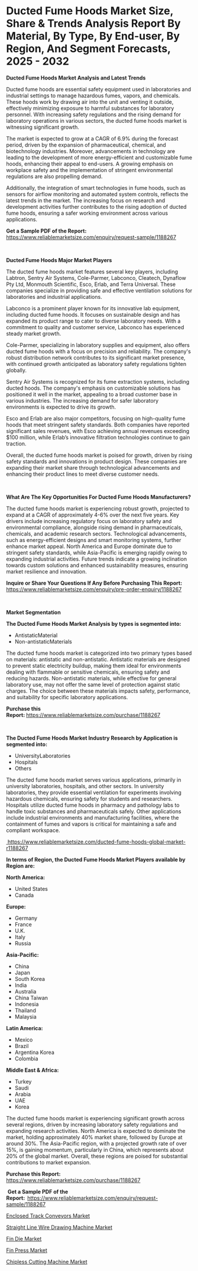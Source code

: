 <p><h1>Ducted Fume Hoods Market Size, Share & Trends Analysis Report By Material, By Type, By End-user, By Region, And Segment Forecasts, 2025 - 2032</h1></p><p><strong>Ducted Fume Hoods Market Analysis and Latest Trends</strong></p>
<p><p>Ducted fume hoods are essential safety equipment used in laboratories and industrial settings to manage hazardous fumes, vapors, and chemicals. These hoods work by drawing air into the unit and venting it outside, effectively minimizing exposure to harmful substances for laboratory personnel. With increasing safety regulations and the rising demand for laboratory operations in various sectors, the ducted fume hoods market is witnessing significant growth. </p><p>The market is expected to grow at a CAGR of 6.9% during the forecast period, driven by the expansion of pharmaceutical, chemical, and biotechnology industries. Moreover, advancements in technology are leading to the development of more energy-efficient and customizable fume hoods, enhancing their appeal to end-users. A growing emphasis on workplace safety and the implementation of stringent environmental regulations are also propelling demand. </p><p>Additionally, the integration of smart technologies in fume hoods, such as sensors for airflow monitoring and automated system controls, reflects the latest trends in the market. The increasing focus on research and development activities further contributes to the rising adoption of ducted fume hoods, ensuring a safer working environment across various applications.</p></p>
<p><strong>Get a Sample PDF of the Report:&nbsp;</strong> <a href="https://www.reliablemarketsize.com/enquiry/request-sample/1188267?utm_campaign=1901&utm_medium=2&utm_source=Github&utm_content=ia&utm_term=10042025&utm_id=ducted-fume-hoods">https://www.reliablemarketsize.com/enquiry/request-sample/1188267</a></p>
<p>&nbsp;</p>
<p><strong>Ducted Fume Hoods Major Market Players</strong></p>
<p><p>The ducted fume hoods market features several key players, including Labtron, Sentry Air Systems, Cole-Parmer, Labconco, Cleatech, Dynaflow Pty Ltd, Monmouth Scientific, Esco, Erlab, and Terra Universal. These companies specialize in providing safe and effective ventilation solutions for laboratories and industrial applications.</p><p>Labconco is a prominent player known for its innovative lab equipment, including ducted fume hoods. It focuses on sustainable design and has expanded its product range to cater to diverse laboratory needs. With a commitment to quality and customer service, Labconco has experienced steady market growth.</p><p>Cole-Parmer, specializing in laboratory supplies and equipment, also offers ducted fume hoods with a focus on precision and reliability. The company's robust distribution network contributes to its significant market presence, with continued growth anticipated as laboratory safety regulations tighten globally.</p><p>Sentry Air Systems is recognized for its fume extraction systems, including ducted hoods. The company's emphasis on customizable solutions has positioned it well in the market, appealing to a broad customer base in various industries. The increasing demand for safer laboratory environments is expected to drive its growth.</p><p>Esco and Erlab are also major competitors, focusing on high-quality fume hoods that meet stringent safety standards. Both companies have reported significant sales revenues, with Esco achieving annual revenues exceeding $100 million, while Erlab’s innovative filtration technologies continue to gain traction.</p><p>Overall, the ducted fume hoods market is poised for growth, driven by rising safety standards and innovations in product design. These companies are expanding their market share through technological advancements and enhancing their product lines to meet diverse customer needs.</p></p>
<p>&nbsp;</p>
<p><strong>What Are The Key Opportunities For Ducted Fume Hoods Manufacturers?</strong></p>
<p><p>The ducted fume hoods market is experiencing robust growth, projected to expand at a CAGR of approximately 4-6% over the next five years. Key drivers include increasing regulatory focus on laboratory safety and environmental compliance, alongside rising demand in pharmaceuticals, chemicals, and academic research sectors. Technological advancements, such as energy-efficient designs and smart monitoring systems, further enhance market appeal. North America and Europe dominate due to stringent safety standards, while Asia-Pacific is emerging rapidly owing to expanding industrial activities. Future trends indicate a growing inclination towards custom solutions and enhanced sustainability measures, ensuring market resilience and innovation.</p></p>
<p><strong>Inquire or Share Your Questions If Any Before Purchasing This Report:</strong> <a href="https://www.reliablemarketsize.com/enquiry/pre-order-enquiry/1188267?utm_campaign=1901&utm_medium=2&utm_source=Github&utm_content=ia&utm_term=10042025&utm_id=ducted-fume-hoods">https://www.reliablemarketsize.com/enquiry/pre-order-enquiry/1188267</a></p>
<p>&nbsp;</p>
<p><strong>Market Segmentation</strong></p>
<p><strong>The Ducted Fume Hoods Market Analysis by types is segmented into:</strong></p>
<p><ul><li>AntistaticMaterial</li><li>Non-antistaticMaterials</li></ul></p>
<p><p>The ducted fume hoods market is categorized into two primary types based on materials: antistatic and non-antistatic. Antistatic materials are designed to prevent static electricity buildup, making them ideal for environments dealing with flammable or sensitive chemicals, ensuring safety and reducing hazards. Non-antistatic materials, while effective for general laboratory use, may not offer the same level of protection against static charges. The choice between these materials impacts safety, performance, and suitability for specific laboratory applications.</p></p>
<p><strong>Purchase this Report:&nbsp;</strong><a href="https://www.reliablemarketsize.com/purchase/1188267?utm_campaign=1901&utm_medium=2&utm_source=Github&utm_content=ia&utm_term=10042025&utm_id=ducted-fume-hoods">https://www.reliablemarketsize.com/purchase/1188267</a></p>
<p>&nbsp;</p>
<p><strong>The Ducted Fume Hoods Market Industry Research by Application is segmented into:</strong></p>
<p><ul><li>UniversityLaboratories</li><li>Hospitals</li><li>Others</li></ul></p>
<p><p>The ducted fume hoods market serves various applications, primarily in university laboratories, hospitals, and other sectors. In university laboratories, they provide essential ventilation for experiments involving hazardous chemicals, ensuring safety for students and researchers. Hospitals utilize ducted fume hoods in pharmacy and pathology labs to handle toxic substances and pharmaceuticals safely. Other applications include industrial environments and manufacturing facilities, where the containment of fumes and vapors is critical for maintaining a safe and compliant workspace.</p></p>
<p><a href="https://www.reliablemarketsize.com/ducted-fume-hoods-global-market-r1188267?utm_campaign=1901&utm_medium=2&utm_source=Github&utm_content=ia&utm_term=10042025&utm_id=ducted-fume-hoods">&nbsp;https://www.reliablemarketsize.com/ducted-fume-hoods-global-market-r1188267</a></p>
<p><strong>In terms of Region, the Ducted Fume Hoods Market Players available by Region are:</strong></p>
<p>
    <p> <strong> North America: </strong>
        <ul>
            <li>United States</li>
            <li>Canada</li>
        </ul>
        </p> 
    <p> <strong> Europe: </strong>
        <ul>
            <li>Germany</li>
            <li>France</li>
            <li>U.K.</li>
            <li>Italy</li>
            <li>Russia</li>
        </ul>
        </p> 
    <p> <strong> Asia-Pacific: </strong>
        <ul>
            <li>China</li>
            <li>Japan</li>
            <li>South Korea</li>
            <li>India</li>
            <li>Australia</li>
            <li>China Taiwan</li>
            <li>Indonesia</li>
            <li>Thailand</li>
            <li>Malaysia</li>
        </ul>
        </p> 
    <p> <strong> Latin America: </strong>
        <ul>
            <li>Mexico</li>
            <li>Brazil</li>
            <li>Argentina Korea</li>
            <li>Colombia</li>
        </ul>
        </p> 
    <p> <strong> Middle East & Africa: </strong>
        <ul>
            <li>Turkey</li>
            <li>Saudi</li>
            <li>Arabia</li>
            <li>UAE</li>
            <li>Korea</li>
        </ul>
    </p>
    </p>
<p><p>The ducted fume hoods market is experiencing significant growth across several regions, driven by increasing laboratory safety regulations and expanding research activities. North America is expected to dominate the market, holding approximately 40% market share, followed by Europe at around 30%. The Asia-Pacific region, with a projected growth rate of over 15%, is gaining momentum, particularly in China, which represents about 20% of the global market. Overall, these regions are poised for substantial contributions to market expansion.</p></p>
<p><strong>Purchase this Report: </strong><a href="https://www.reliablemarketsize.com/purchase/1188267?utm_campaign=1901&utm_medium=2&utm_source=Github&utm_content=ia&utm_term=10042025&utm_id=ducted-fume-hoods">https://www.reliablemarketsize.com/purchase/1188267</a></p>
<p>&nbsp;<strong>Get a Sample PDF of the Report:&nbsp;&nbsp;</strong><a href="https://www.reliablemarketsize.com/enquiry/request-sample/1188267?utm_campaign=1901&utm_medium=2&utm_source=Github&utm_content=ia&utm_term=10042025&utm_id=ducted-fume-hoods">https://www.reliablemarketsize.com/enquiry/request-sample/1188267</a></p>
<p><strong></strong></p>
<p><p><a href="https://github.com/seppelharjap/Market-Research-Report-List-1/blob/main/enclosed-track-conveyors-market.md?utm_campaign=1901&utm_medium=2&utm_source=Github&utm_content=ia&utm_term=10042025&utm_id=ducted-fume-hoods">Enclosed Track Conveyors Market</a></p><p><a href="https://github.com/marteyfito9/Market-Research-Report-List-1/blob/main/straight-line-wire-drawing-machine-market.md?utm_campaign=1901&utm_medium=2&utm_source=Github&utm_content=ia&utm_term=10042025&utm_id=ducted-fume-hoods">Straight Line Wire Drawing Machine Market</a></p><p><a href="https://github.com/olesjaquah/Market-Research-Report-List-1/blob/main/fin-die-market.md?utm_campaign=1901&utm_medium=2&utm_source=Github&utm_content=ia&utm_term=10042025&utm_id=ducted-fume-hoods">Fin Die Market</a></p><p><a href="https://github.com/kitsossadien/Market-Research-Report-List-1/blob/main/fin-press-market.md?utm_campaign=1901&utm_medium=2&utm_source=Github&utm_content=ia&utm_term=10042025&utm_id=ducted-fume-hoods">Fin Press Market</a></p><p><a href="https://github.com/fungkychiman/Market-Research-Report-List-1/blob/main/chipless-cutting-machine-market.md?utm_campaign=1901&utm_medium=2&utm_source=Github&utm_content=ia&utm_term=10042025&utm_id=ducted-fume-hoods">Chipless Cutting Machine Market</a></p></p>
